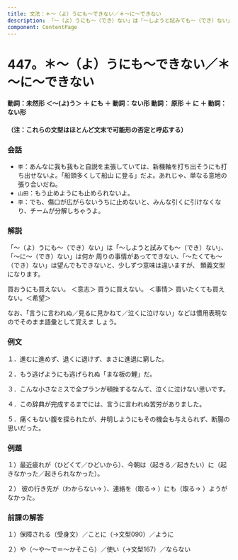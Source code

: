 ```yaml
---
title: 文法：＊～（よ）うにも～できない／＊～に～できない
description: 「～（よ）うにも～（でき）ない」は「～しようと試みても～（でき）ない」、「～に～（でき）ない」は何か 周りの事情があってできない、「～たくても～（でき）ない」は望んでもできないと、少しずつ意味は違いますが、 類義文型になります。
component: ContentPage
---
```



# 447。＊～（よ）うにも～できない／＊～に～できない
#### 動詞：未然形 ＜～(よ)う＞ ＋ にも ＋ 動詞：ない形 動詞： 原形 ＋ に ＋ 動詞：ない形
#### （注：これらの文型はほとんど文末で可能形の否定と呼応する）
### 会話
- `李`：あんなに我も我もと自説を主張していては、新機軸を打ち出そうにも打ち出せないよ。「船頭多くして船山 に登る」だよ。あれじゃ、単なる意地の張り合いだね。
- `山田`：もう止めようにも止められないよ。
- `李`：でも、傷口が広がらないうちに止めないと、みんな引くに引けなくなり、チームが分解しちゃうよ。
### 解説
「～（よ）うにも～（でき）ない」は「～しようと試みても～（でき）ない」、「～に～（でき）ない」は何か 周りの事情があってできない、「～たくても～（でき）ない」は望んでもできないと、少しずつ意味は違いますが、 類義文型になります。

買おうにも買えない。 ＜意志＞ 買うに買えない。 ＜事情＞ 買いたくても買えない。＜希望＞

なお、「言うに言われぬ／見るに見かねて／泣くに泣けない」などは慣用表現なのでそのまま語彙として覚えま しょう。
### 例文
１．進むに進めず、退くに退けず、まさに進退に窮した。

２．もう逃げようにも逃げられぬ「まな板の鯉」だ。

３．こんな小さなミスで全プランが頓挫するなんて、泣くに泣けない思いです。

４．この辞典が完成するまでには、言うに言われぬ苦労がありました。

５．痛くもない腹を探られたが、弁明しようにもその機会も与えられず、断腸の思いだった。
### 例題
１）最近疲れが（ひどくて／ひどいから）、今朝は（起きる／起きたい）に（起きなかった／起きられなかった）。

２） 彼の行き先が（わからない→ ）、連絡を（取る→ ）にも（取る→ ）ようがなかった。
### 前課の解答
１）保障される（受身文）／ことに（→文型090）／ように

２）や（～や～で＝～かそこら）／使い（→文型167）／ならない
